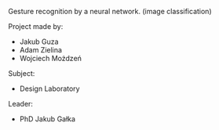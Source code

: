 Gesture recognition by a neural network. (image classification)

Project made by:
- Jakub Guza
- Adam Zielina
- Wojciech Możdzeń

Subject:
- Design Laboratory

Leader:
- PhD Jakub Gałka

